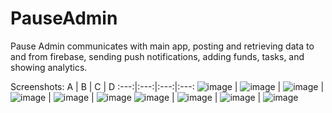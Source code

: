 # PauseAdmin
Pause Admin communicates with main app, posting and retrieving data to and from firebase, sending push notifications, adding funds, tasks, and showing analytics. 

Screenshots: 
 A | B | C | D
 :---:|:---:|:---:|:---:
![image](https://github.com/shvmsaini/PauseAdmin/blob/master/Screenshots/Screenshot_2022-08-26-00-02-50-956_com.pause.admin.jpg) | ![image](https://github.com/shvmsaini/PauseAdmin/blob/master/Screenshots/Screenshot_2022-08-26-00-02-54-459_com.pause.admin.jpg) | ![image](https://github.com/shvmsaini/PauseAdmin/blob/master/Screenshots/Screenshot_2022-08-26-00-03-01-367_com.pause.admin.jpg) | ![image](https://github.com/shvmsaini/PauseAdmin/blob/master/Screenshots/Screenshot_2022-08-26-00-03-36-262_com.pause.admin.jpg) | ![image](https://github.com/shvmsaini/PauseAdmin/blob/master/Screenshots/Screenshot_2022-08-26-00-03-40-201_com.pause.admin.jpg) | ![image](https://github.com/shvmsaini/PauseAdmin/blob/master/Screenshots/Screenshot_2022-08-26-00-03-43-417_com.pause.admin.jpg) 
![image](https://github.com/shvmsaini/PauseAdmin/blob/master/Screenshots/Screenshot_2022-08-26-00-03-51-183_com.pause.admin.jpg) | ![image](https://github.com/shvmsaini/PauseAdmin/blob/master/Screenshots/Screenshot_2022-08-26-00-03-56-741_com.pause.admin.jpg) | ![image](https://github.com/shvmsaini/PauseAdmin/blob/master/Screenshots/Screenshot_2022-08-26-00-04-04-300_com.pause.admin.jpg) | ![image](https://github.com/shvmsaini/PauseAdmin/blob/master/Screenshots/Screenshot_2022-08-26-00-04-08-252_com.pause.admin.jpg) 

